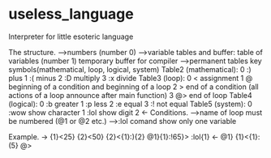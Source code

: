 # useless_language
Interpreter for little esoteric language

The structure.
-->numbers (number 0)
-->variable tables and buffer:
    table of variables (number 1)
    temporary buffer for compiler
-->permanent tables
    key symbols(mathematical, loop, logical, system)
        Table2 (mathematical):
            0 :) plus
            1 :( minus
            2 :D multiply
            3 :x divide
        Table3 (loop):
            0 < assignment
            1 @ beginning of a condition and beginning of a     		   loop
            2 > end of a condition (all actions of a loop 			   announce after main function)
            3 @> end of loop
        Table4 (logical):
            0 :b greater
            1 :p less
            2 :e equal
            3 :! not equal
        Table5 (system):
            0 :wow show character
            1 :lol show digit
            2 <-
Conditions.
-->name of loop must be numbered (@1 or @2 etc.)
-->:lol comand show only one variable

Example.
->
{1}<25}
{2}<50}
{2}<{1}:){2} 
@1}{1}:!65}>
:lol{1}
<-
@1}
{1}<{1}:(5}
@>
